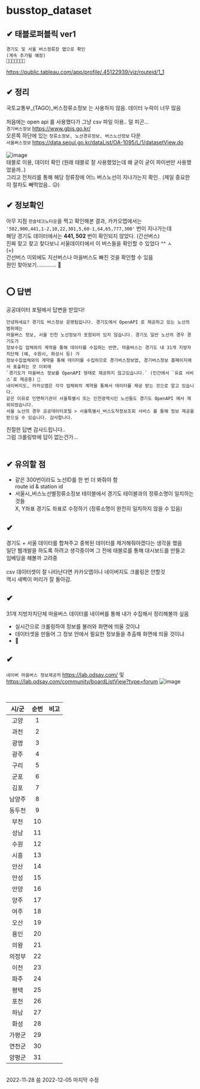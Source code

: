 # busstop_dataset
## ✔ 태블로퍼블릭 ver1 </br>
``` 
경기도 및 서울 버스정류장 맵으로 확인
(계속 추가될 예정)
🔽🔽🔽🔽🔽🔽🔽
```
https://public.tableau.com/app/profile/.45122939/viz/routeid/1_1 </br>

## ✔ 정리 </br>
국토교통부_(TAGO)_버스정류소정보 는 사용하지 않음. 데이터 누락이 너무 많음 </br>
</br>
처음에는 open api 를 사용했다가 그냥 csv 파일 이용.. 덜 피곤... </br>
`경기버스정보` https://www.gbis.go.kr/ </br>
오른쪽 하단에 있는 `정류소정보, 노선경유정보, 버스노선정보` 다운 </br>
`서울버스정보` https://data.seoul.go.kr/dataList/OA-1095/L/1/datasetView.do </br>
</br>
![image](https://user-images.githubusercontent.com/99319638/204149907-7b3d1791-44e9-447d-8b68-5df5f3bcc0cf.png) </br>
태블로 이용, 데이터 확인 (원래 태블로 잘 사용했었는데 왜 굳이 굳이 파이썬만 사용했었을까..) </br>
그리고 전처리를 통해 해당 정류장에 어느 버스노선이 지나가는지 확인.. (제일 중요한 이 절차도 빼먹었음.. 😥)
</br>
## ✔ 정보확인 </br>
아무 지점 `한솔테크노타운`을 찍고 확인해본 결과, 카카오맵에서는 </br>
`'502,900,441,1-2,10,22,301,5,60-1,64,65,777,300'` 번이 지나가는데 </br>
해당 경기도 데이터에서는 **441, 502** 번이 확인되지 않았다. (간선버스) </br>
진짜 찾고 찾고 찾다보니 서울데이터에서 이 버스들을 확인할 수 있었다 ^^ ㅅ </br>
(+) </br>
간선버스 이외에도 지선버스나 마을버스도 빠진 것을 확인할 수 있음 </br>
원인 찾아보기............. 🤯 </br>
</br>
## ⭕ 답변 </br>
공공데이터 포털에서 답변을 받았다!
```
안녕하세요? 경기도 버스정보 운영팀입니다. 경기도에서 OpenAPI 로 제공하고 있는 노선의 범위에는
마을버스 정보, 서울 인천 노선정보가 포함되어 있지 않습니다. 경기도 일반 노선의 경우 경기도가 
정보수집 업체와의 계약을 통해 데이터를 수집하는 반면, 마을버스는 경기도 내 31개 지방자치단체 (예, 수원시, 화성시 등) 가 
정보수집업체와의 계약을 통해 데이터를 수집하므로 경기버스정보앱, 경기버스정보 홈페이지에서 표출하는 것 이외에 
`경기도가 마을버스 정보를 OpenAPI 형태로 제공하지 않고있습니다.` (민간에서 `유료 서비스`로 제공중) 🥲
네이버지도, 카카오맵은 각각 업체와의 계약을 통해서 데이터를 제공 받는 것으로 알고 있습니다. 
같은 이유로 인면허기관이 서울특별시 또는 인천광역시인 노선들도 경기도 OpenAPI 에서 제외되었습니다. 
서울 노선의 경우 공공데이터포털 > 서울특별시_버스도착정보조회 서비스 를 통해 정보 제공을 받으실 수 있습니다. 감사합니다.
```
친절한 답변 감사드립니다.. </br>
그럼 크롤링밖에 답이 없는건가... </br> 
</br>
## ✔ 유의할 점 </br>
- 같은 300번이라도 노선ID를 한 번 더 봐줘야 함 </br>
route id & station id </br>
- 서울시_버스노선별정류소정보 테이블에서 경기도 테이블과의 정류소명이 일치하는 것들 </br>
X, Y좌표 경기도 좌표로 수정하기 (정류소명이 완전히 일치하지 않을 수 있음)</br>
## ✔ </br>
경기도 + 서울 데이터를 합쳐주고 중복된 데이터를 제거해줘야겠다는 생각을 했음 </br>
일단 웹개발을 하도록 하려고 생각중이며 그 전에 태블로를 통해 대시보드를 만들고 </br>
임베딩을 해볼까 고려중 </br>
</br>
csv 데이터셋이 잘 나타난다면 카카오맵이나 네이버지도 크롤링은 안할것 </br>
역시 새벽이 머리가 잘 돌아감.
## ✔ </br>
31개 지방자치단체 마을버스 데이터를 네이버를 통해 내가 수집해서 정리해볼까 싶음 </br>
- 실시간으로 크롤링하여 정보를 불러와 화면에 띄울 것이냐
- 데이터셋을 만들어 그 정보 안에서 필요한 정보들을 추출해 화면에 띄울 것이냐
- 🙊 
## ✔ </br>
`네이버 마을버스 정보제공처` https://lab.odsay.com/ 및 https://lab.odsay.com/community/boardListView?type=forum
![image](https://user-images.githubusercontent.com/99319638/205530800-8025a7d3-2eef-4f11-9ead-cadc37570f5f.png)


</br>

|시/군|순번|비고|
|:---:|:---:|:---:|
|고양|1||
|과천|2||
|광명|3||
|광주|4||
|구리|5||
|군포|6||
|김포|7||
|남양주|8||
|동두천|9||
|부천|10||
|성남|11||
|수원|12||
|시흥|13||
|안산|14||
|안성|15||
|안양|16||
|양주|17||
|여주|18||
|오산|19||
|용인|20||
|의왕|21||
|의정부|22||
|이천|23||
|파주|24||
|평택|25||
|포천|26||
|하남|27||
|화성|28||
|가평군|29||
|연천군|30||
|양평군|31||
</br>
2022-11-28 씀 2022-12-05 마지막 수정

